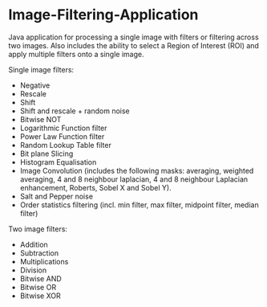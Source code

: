 # Image-Filtering-Application

Java application for processing a single image with filters or filtering across two images. Also includes the ability to select a Region of Interest (ROI) and apply multiple filters onto a single image.

Single image filters:  

- Negative  
- Rescale  
- Shift  
- Shift and rescale + random noise  
- Bitwise NOT  
- Logarithmic Function filter  
- Power Law Function filter  
- Random Lookup Table filter  
- Bit plane Slicing  
- Histogram Equalisation  
- Image Convolution (includes the following masks: averaging, weighted averaging, 4 and 8 neighbour laplacian, 4 and 8 neighbour Laplacian enhancement, Roberts, Sobel X and Sobel Y).  
- Salt and Pepper noise  
- Order statistics filtering (incl. min filter, max filter, midpoint filter, median filter)  

Two image filters:

- Addition
- Subtraction  
- Multiplications  
- Division  
- Bitwise AND  
- Bitwise OR  
- Bitwise XOR 
    
